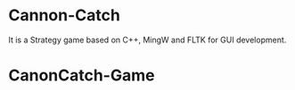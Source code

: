 # Cannon-Catch
It is a Strategy game based on C++, MingW and FLTK for GUI development.  
# CanonCatch-Game
